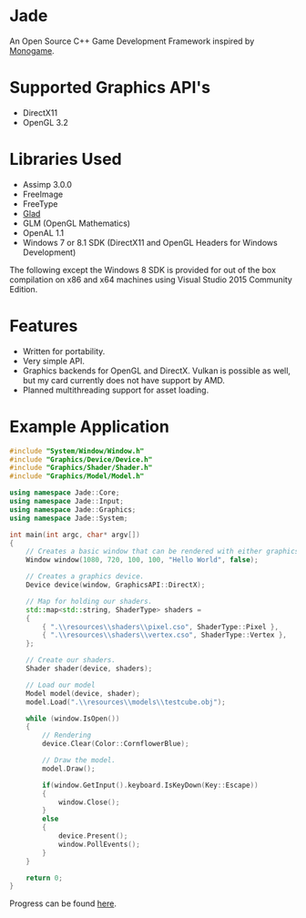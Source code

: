 # Jade
An Open Source C++ Game Development Framework inspired by [Monogame](http://www.monogame.net/).

# Supported Graphics API's
* DirectX11
* OpenGL 3.2

# Libraries Used
* Assimp 3.0.0
* FreeImage
* FreeType
* [Glad](http://glad.dav1d.de/)
* GLM (OpenGL Mathematics)
* OpenAL 1.1
* Windows 7 or 8.1 SDK (DirectX11 and OpenGL Headers for Windows Development)

The following except the Windows 8 SDK is provided for out of the box compilation on x86 and x64 machines using Visual Studio 2015 Community Edition.

# Features
* Written for portability. 
* Very simple API.
* Graphics backends for OpenGL and DirectX. Vulkan is possible as well, but my card currently does not have support by AMD.
* Planned multithreading support for asset loading.

# Example Application
```c++
#include "System/Window/Window.h"
#include "Graphics/Device/Device.h"
#include "Graphics/Shader/Shader.h"
#include "Graphics/Model/Model.h"

using namespace Jade::Core;
using namespace Jade::Input;
using namespace Jade::Graphics;
using namespace Jade::System;

int main(int argc, char* argv[])
{
	// Creates a basic window that can be rendered with either graphics API.
	Window window(1080, 720, 100, 100, "Hello World", false);

	// Creates a graphics device.
	Device device(window, GraphicsAPI::DirectX);

	// Map for holding our shaders. 
	std::map<std::string, ShaderType> shaders =
	{
		{ ".\\resources\\shaders\\pixel.cso", ShaderType::Pixel },
		{ ".\\resources\\shaders\\vertex.cso", ShaderType::Vertex },
	};

	// Create our shaders.
	Shader shader(device, shaders);

	// Load our model
	Model model(device, shader);
	model.Load(".\\resources\\models\\testcube.obj");

	while (window.IsOpen())
	{
		// Rendering
		device.Clear(Color::CornflowerBlue);

		// Draw the model.
		model.Draw();

		if(window.GetInput().keyboard.IsKeyDown(Key::Escape))
		{
			window.Close();
		}
		else
		{
			device.Present();
			window.PollEvents();
		}
	}

	return 0;
}
```

Progress can be found [here](https://github.com/bbrown683/Jade/blob/master/Progress.md).
